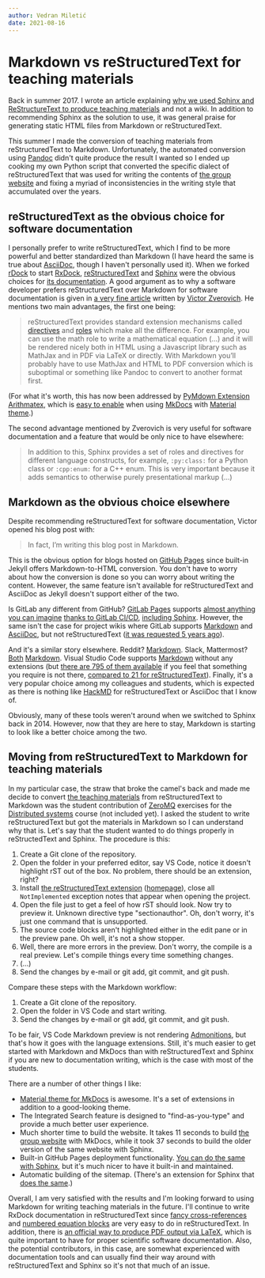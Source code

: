 ```yaml
---
author: Vedran Miletić
date: 2021-08-16
---
```


# Markdown vs reStructuredText for teaching materials

Back in summer 2017. I wrote an article explaining [why we used Sphinx and ReStructureText to produce teaching materials](2017-07-29-why-we-use-restructuredtext-and-sphinx-static-site-generator-for-maintaining-teaching-materials.md) and not a wiki. In addition to recommending Sphinx as the solution to use, it was general praise for generating static HTML files from Markdown or reStructuredText.

This summer I made the conversion of teaching materials from reStructuredText to Markdown. Unfortunately, the automated conversion using [Pandoc](https://pandoc.org/) didn't quite produce the result I wanted so I ended up cooking my own Python script that converted the specific dialect of reStructuredText that was used for writing the contents of [the group website](../../index.md) and fixing a myriad of inconsistencies in the writing style that accumulated over the years.

## reStructuredText as the obvious choice for software documentation

I personally prefer to write reStructuredText, which I find to be more powerful and better standardized than Markdown (I have heard the same is true about [AsciiDoc](https://asciidoc.org/), though I haven't personally used it). When we forked [rDock](https://www.rdock.org/) to start [RxDock](https://www.rxdock.org/), [reStructuredText](https://docutils.sourceforge.io/rst.html) and [Sphinx](https://www.sphinx-doc.org/) were the obvious choices for [its documentation](https://www.rxdock.org/documentation/devel/html/). A good argument as to why a software developer prefers reStructuredText over Markdown for software documentation is given in [a very fine article](https://www.zverovich.net/2016/06/16/rst-vs-markdown.html) written by [Victor Zverovich](https://twitter.com/vzverovich). He mentions two main advantages, the first one being:

> reStructuredText provides standard extension mechanisms called [directives](https://docutils.sourceforge.io/docs/ref/rst/directives.html) and [roles](https://docutils.sourceforge.io/docs/ref/rst/roles.html) which make all the difference. For example, you can use the math role to write a mathematical equation (...) and it will be rendered nicely both in HTML using a Javascript library such as MathJax and in PDF via LaTeX or directly. With Markdown you’ll probably have to use MathJax and HTML to PDF conversion which is suboptimal or something like Pandoc to convert to another format first.

(For what it's worth, this has now been addressed by [PyMdown Extension](https://facelessuser.github.io/pymdown-extensions/) [Arithmatex](https://facelessuser.github.io/pymdown-extensions/extensions/arithmatex/), which is [easy to enable](https://squidfunk.github.io/mkdocs-material/reference/mathjax/) when using [MkDocs](https://www.mkdocs.org/) with [Material theme](https://squidfunk.github.io/mkdocs-material/).)

The second advantage mentioned by Zverovich is very useful for software documentation and a feature that would be only nice to have elsewhere:

> In addition to this, Sphinx provides a set of roles and directives for different language constructs, for example, `:py:class:` for a Python class or `:cpp:enum:` for a C++ enum. This is very important because it adds semantics to otherwise purely presentational markup (...)

## Markdown as the obvious choice elsewhere

Despite recommending reStructuredText for software documentation, Victor opened his blog post with:

> In fact, I’m writing this blog post in Markdown.

This is the obvious option for blogs hosted on [GitHub Pages](https://pages.github.com/) since built-in Jekyll offers Markdown-to-HTML conversion. You don't have to worry about how the conversion is done so you can worry about writing the content. However, the same feature isn't available for reStructuredText and AsciiDoc as Jekyll doesn't support either of the two.

Is GitLab any different from GitHub? [GitLab Pages](https://docs.gitlab.com/ee/user/project/pages/) supports [almost anything you can imagine](https://gitlab.com/pages) [thanks to GitLab CI/CD](https://docs.gitlab.com/ee/user/project/pages/getting_started/pages_ci_cd_template.html), [including Sphinx](https://gitlab.com/pages/sphinx). However, the same isn't the case for project wikis where GitLab supports [Markdown](https://docs.gitlab.com/ee/user/markdown.html) and [AsciiDoc](https://docs.gitlab.com/ee/user/asciidoc.html), but not reStructuredText ([it was requested 5 years ago](https://gitlab.com/gitlab-org/gitlab/-/issues/15001)).

And it's a similar story elsewhere. Reddit? [Markdown](https://www.markdownguide.org/tools/reddit/). Slack, Mattermost? [Both](https://www.markdownguide.org/tools/slack/) [Markdown](https://www.markdownguide.org/tools/mattermost/). Visual Studio Code supports [Markdown](https://code.visualstudio.com/Docs/languages/markdown) without any extensions (but [there are 795 of them available](https://marketplace.visualstudio.com/search?term=markdown&target=VSCode&category=All%20categories&sortBy=Relevance) if you feel that something you require is not there, [compared to 21 for reStructuredText](https://marketplace.visualstudio.com/search?term=restructuredtext&target=VSCode&category=All%20categories&sortBy=Relevance)). Finally, it's a very popular choice among my colleagues and students, which is expected as there is nothing like [HackMD](https://hackmd.io/) for reStructuredText or AsciiDoc that I know of.

Obviously, many of these tools weren't around when we switched to Sphinx back in 2014. However, now that they are here to stay, Markdown is starting to look like a better choice among the two.

## Moving from reStructuredText to Markdown for teaching materials

In my particular case, the straw that broke the camel's back and made me decide to convert [the teaching materials](../../hr/nastava/index.md) from reStructuredText to Markdown was the student contribution of [ZeroMQ](https://zeromq.org/) exercises for the [Distributed systems](../../hr/nastava/kolegiji/DS.md) course (not included yet). I asked the student to write reStructuredText but got the materials in Markdown so I can understand why that is. Let's say that the student wanted to do things properly in reStructedText and Sphinx. The procedure is this:

1. Create a Git clone of the repository.
1. Open the folder in your preferred editor, say VS Code, notice it doesn't highlight rST out of the box. No problem, there should be an extension, right?
1. Install [the reStructuredText extension](https://marketplace.visualstudio.com/items?itemName=lextudio.restructuredtext) ([homepage](https://www.restructuredtext.net/)), close all `NotImplemented` exception notes that appear when opening the project.
1. Open the file just to get a feel of how rST should look. Now try to preview it. Unknown directive type "sectionauthor". Oh, don't worry, it's just one command that is unsupported.
1. The source code blocks aren't highlighted either in the edit pane or in the preview pane. Oh well, it's not a show stopper.
1. Well, there are more errors in the preview. Don't worry, the compile is a real preview. Let's compile things every time something changes.
1. (...)
1. Send the changes by e-mail or git add, git commit, and git push.

Compare these steps with the Markdown workflow:

1. Create a Git clone of the repository.
1. Open the folder in VS Code and start writing.
1. Send the changes by e-mail or git add, git commit, and git push.

To be fair, VS Code Markdown preview is not rendering [Admonitions](https://python-markdown.github.io/extensions/admonition/), but that's how it goes with the language extensions. Still, it's much easier to get started with Markdown and MkDocs than with reStructuredText and Sphinx if you are new to documentation writing, which is the case with most of the students.

There are a number of other things I like:

- [Material theme for MkDocs](https://squidfunk.github.io/mkdocs-material/) is awesome. It's a set of extensions in addition to a good-looking theme.
- The Integrated Search feature is designed to "find-as-you-type" and provide a much better user experience.
- Much shorter time to build the website. It takes 11 seconds to build [the group website](../../index.md) with MkDocs, while it took 37 seconds to build the older version of the same website with Sphinx.
- Built-in GitHub Pages deployment functionality. [You can do the same with Sphinx](https://alkaline-ml.com/2018-12-23-automate-gh-builds/), but it's much nicer to have it built-in and maintained.
- Automatic building of the sitemap. (There's an extension for Sphinx that [does the same](https://github.com/jdillard/sphinx-sitemap).)

Overall, I am very satisfied with the results and I'm looking forward to using Markdown for writing teaching materials in the future. I'll continue to write RxDock documentation in reStructuredText since [fancy cross-references](https://www.rxdock.org/documentation/devel/html/#references) and [numbered equation blocks](https://www.rxdock.org/documentation/devel/html/reference-guide/scoring-functions.html) are very easy to do in reStructuredText. In addition, there is [an official way to produce PDF output via LaTeX](https://www.sphinx-doc.org/en/master/usage/builders/index.html), which is quite important to have for proper scientific software documentation. Also, the potential contributors, in this case, are somewhat experienced with documentation tools and can usually find their way around with reStructuredText and Sphinx so it's not that much of an issue.
